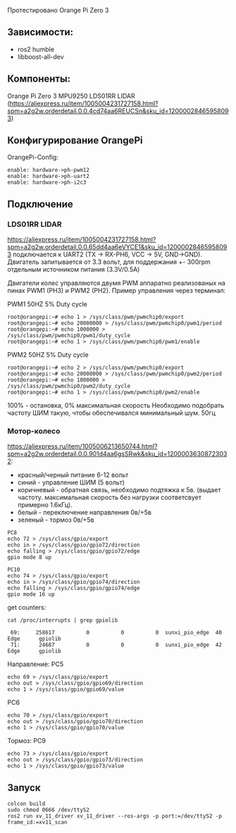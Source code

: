 Протестировано Orange Pi Zero 3

## Зависимости:

- ros2 humble
- libboost-all-dev

## Компоненты:
Orange Pi Zero 3
MPU9250
LDS01RR LIDAR (https://aliexpress.ru/item/1005004231727158.html?spm=a2g2w.orderdetail.0.0.4cd74aa6REUCSn&sku_id=12000028465958093)

## Конфигурирование OrangePi

OrangePi-Config:
```
enable: hardware->ph-pwm12
enable: hardware->ph-uart2
enable: hardware->ph-i2c3
```

## Подключение
### LDS01RR LIDAR 
https://aliexpress.ru/item/1005004231727158.html?spm=a2g2w.orderdetail.0.0.65dd4aa6eVYCE1&sku_id=12000028465958093
 подключается к UART2 (TX -> RX-PH6, VCC -> 5V, GND->GND). Двигатель запитывается от 3.3 вольт, для поддержания +- 300rpm отдельным источником питания (3.3V/0.5A)

Двигатели колес управляются двумя PWM аппаратно реализованых на пинах PWM1 (PH3) и PWM2 (PH2). Пример управления через терминал:

PWM1 50HZ 5% Duty cycle
```
root@orangepi:~# echo 1 > /sys/class/pwm/pwmchip0/export
root@orangepi:~# echo 20000000 > /sys/class/pwm/pwmchip0/pwm1/period
root@orangepi:~# echo 1000000 > /sys/class/pwm/pwmchip0/pwm1/duty_cycle
root@orangepi:~# echo 1 > /sys/class/pwm/pwmchip0/pwm1/enable
```

PWM2 50HZ 5% Duty cycle

```
root@orangepi:~# echo 2 > /sys/class/pwm/pwmchip0/export
root@orangepi:~# echo 20000000 > /sys/class/pwm/pwmchip0/pwm2/period
root@orangepi:~# echo 1000000 > /sys/class/pwm/pwmchip0/pwm2/duty_cycle
root@orangepi:~# echo 1 > /sys/class/pwm/pwmchip0/pwm2/enable
```

100% - остановка, 0% максимальная скорость
Необходимо подобрать частоту ШИМ такую, чтобы обеспечивался минимальный шум. 50гц

### Мотор-колесо
https://aliexpress.ru/item/1005006213650744.html?spm=a2g2w.orderdetail.0.0.901d4aa6gsSRwk&sku_id=12000036308723032: 

- красный/черный питание 6-12 вольт
- синий - управление ШИМ (5 вольт)
- коричневый - обратная связь, необходимо подтяжка к 5в. (выдает частоту. максимальная скорость без нагрузки соответсвует примерно 1.6кГц).
- белый - переключение направления 0в/+5в
- зеленый - тормоз 0в/+5в

```
PC8
echo 72 > /sys/class/gpio/export
echo in > /sys/class/gpio/gpio72/direction
echo falling > /sys/class/gpio/gpio72/edge
gpio mode 8 up
```
```
PC10
echo 74 > /sys/class/gpio/export
echo in > /sys/class/gpio/gpio74/direction
echo falling > /sys/class/gpio/gpio74/edge
gpio mode 16 up
```

get counters:
```
cat /proc/interrupts | grep gpiolib

 69:     258617          0          0          0  sunxi_pio_edge  40 Edge      gpiolib
 71:      24687          0          0          0  sunxi_pio_edge  42 Edge      gpiolib
```

Направление:
PC5
```
echo 69 > /sys/class/gpio/export
echo out > /sys/class/gpio/gpio69/direction
echo 1 > /sys/class/gpio/gpio69/value
```
PC6
```
echo 70 > /sys/class/gpio/export
echo out > /sys/class/gpio/gpio70/direction
echo 1 > /sys/class/gpio/gpio70/value
```
Тормоз:
PC9
```
echo 73 > /sys/class/gpio/export
echo out > /sys/class/gpio/gpio73/direction
echo 1 > /sys/class/gpio/gpio73/value
```



## Запуск

```
colcon build
sudo chmod 0666 /dev/ttyS2
ros2 run xv_11_driver xv_11_driver --ros-args -p port:=/dev/ttyS2 -p frame_id:=xv11_scan
```